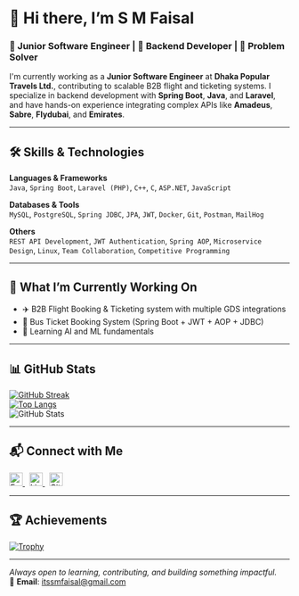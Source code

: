 # 👋 Hi there, I’m S M Faisal

### 💼 Junior Software Engineer | 🚀 Backend Developer | 🧠 Problem Solver

I'm currently working as a **Junior Software Engineer** at **Dhaka Popular Travels Ltd.**, contributing to scalable B2B flight and ticketing systems. I specialize in backend development with **Spring Boot**, **Java**, and **Laravel**, and have hands-on experience integrating complex APIs like **Amadeus**, **Sabre**, **Flydubai**, and **Emirates**.

---

## 🛠️ Skills & Technologies

**Languages & Frameworks**  
`Java`, `Spring Boot`, `Laravel (PHP)`, `C++`, `C`, `ASP.NET`, `JavaScript`

**Databases & Tools**  
`MySQL`, `PostgreSQL`, `Spring JDBC`, `JPA`, `JWT`, `Docker`, `Git`, `Postman`, `MailHog`

**Others**  
`REST API Development`, `JWT Authentication`, `Spring AOP`, `Microservice Design`, `Linux`, `Team Collaboration`, `Competitive Programming`

---

## 🚀 What I’m Currently Working On

- ✈️ B2B Flight Booking & Ticketing system with multiple GDS integrations  
- 🚌 Bus Ticket Booking System (Spring Boot + JWT + AOP + JDBC)  
- 🤖 Learning AI and ML fundamentals

---

## 📊 GitHub Stats

[![GitHub Streak](https://streak-stats.demolab.com/?user=smfaisalaiubcse)](https://github.com/smfaisalaiubcse)  
[![Top Langs](https://github-readme-stats.vercel.app/api/top-langs/?username=smfaisalaiubcse&layout=compact)](https://github.com/smfaisalaiubcse)  
![GitHub Stats](https://github-readme-stats.vercel.app/api?username=smfaisalaiubcse&show_icons=true&count_private=true)

---

## 📬 Connect with Me

<p align="left">
  <a href="https://facebook.com/itssmfaisal" target="_blank">
    <img src="https://cdn.jsdelivr.net/npm/simple-icons@v5/icons/facebook.svg" alt="Facebook" height="24" />
  </a>
  &nbsp;
  <a href="https://www.linkedin.com/in/smfaisalaiubcse/" target="_blank">
    <img src="https://cdn.jsdelivr.net/npm/simple-icons@v5/icons/linkedin.svg" alt="LinkedIn" height="24" />
  </a>
  &nbsp;
  <a href="https://github.com/smfaisalaiubcse" target="_blank">
    <img src="https://cdn.jsdelivr.net/npm/simple-icons@v5/icons/github.svg" alt="GitHub" height="24" />
  </a>
</p>

---

## 🏆 Achievements

[![Trophy](https://github-profile-trophy.vercel.app/?username=smfaisalaiubcse&theme=onedark)](https://github.com/ryo-ma/github-profile-trophy)

---

_Always open to learning, contributing, and building something impactful._  
📧 **Email**: itssmfaisal@gmail.com

